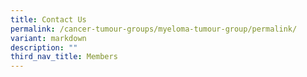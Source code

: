 ```yaml
---
title: Contact Us
permalink: /cancer-tumour-groups/myeloma-tumour-group/permalink/
variant: markdown
description: ""
third_nav_title: Members
---
```

